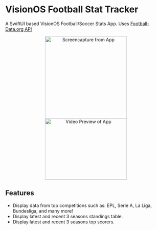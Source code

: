 # VisionOS Football Stat Tracker

A SwiftUI based VisionOS Football/Soccer Stats App.
Uses [Football-Data.org API](https://www.football-data.org)

<p align="center">
<img width="256" alt="Screencapture from App" src="https://github.com/kumarannathan/VisionOS-Football-Stats-Tracker/assets/98358804/961291b3-0731-49c5-a118-e08df2d98ca8">
  <img width="256" height="192" alt="Video Preview of App" src="https://github.com/kumarannathan/VisionOS-Football-Stats-Tracker/assets/98358804/6f00a45e-6e29-4fce-b75d-06f3b7939523">
</p>




## Features

- Display data from top competitions such as: EPL, Serie A, La Liga, Bundesliga, and many more!
- Display latest and recent 3 seasons standings table.
- Display latest and recent 3 seasons top scorers.

